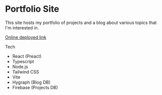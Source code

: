 # Portfolio Site
This site hosts my portfolio of projects and a blog about various topics that I'm interested in.

[Online deployed link](https://portfolio-site-kappa-black.vercel.app/)

Tech
- React (Preact)
- Typescript
- Node.js
- Tailwind CSS
- Vite
- Hygraph (Blog DB)
- Firebase (Projects DB)